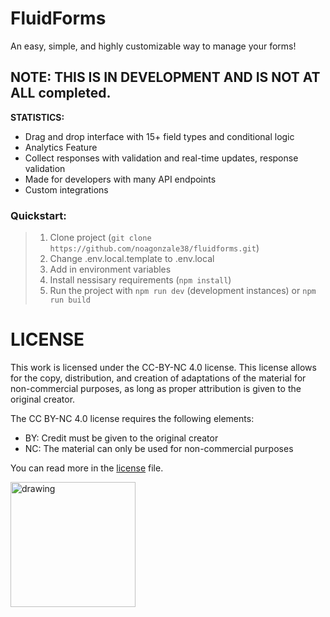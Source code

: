 # FluidForms

An easy, simple, and highly customizable way to manage your forms!

## NOTE: THIS IS IN DEVELOPMENT AND IS **__NOT AT ALL__** completed.

**STATISTICS:** 
- Drag and drop interface with 15+ field types and conditional logic
- Analytics Feature
- Collect responses with validation and real-time updates, response validation
- Made for developers with many API endpoints
- Custom integrations


### Quickstart:
> 1. Clone project (`git clone https://github.com/noagonzale38/fluidforms.git`)
> 2. Change .env.local.template to .env.local
> 3. Add in environment variables
> 4. Install nessisary requirements (`npm install`)
> 5. Run the project with `npm run dev` (development instances) or `npm run build`

# LICENSE

This work is licensed under the CC-BY-NC 4.0 license. This license allows for the copy, distribution, and creation of adaptations of the material for non-commercial purposes, as long as proper attribution is given to the original creator.

The CC BY-NC 4.0 license requires the following elements:

- BY: Credit must be given to the original creator
- NC: The material can only be used for non-commercial purposes

You can read more in the [license](https://github.com/noagonzale38/fluidforms/blob/main/LICENSE) file.

<img src="https://upload.wikimedia.org/wikipedia/commons/thumb/d/d3/Cc_by-nc_icon.svg/1200px-Cc_by-nc_icon.svg.png" alt="drawing" width="200"/>
